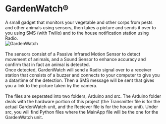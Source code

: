 # GardenWatch®
A small gadget that monitors your vegetable and other corps from pests and other animals using sensors, then takes a picture and sends it over to you using SMS (with Twilio) and to the house notification station using Radio.
<br>
![GardenWatch](https://github.com/RidwanA123/Jamhacks-GardenWatch-/blob/main/product.jpg?raw=true)
<br>
<br>
The sensors consist of a Passive Infrared Motion Sensor to detect movement of animals, and a Sound Sensor to enhance accuracy and confirm that in fact an animal is detected. 
<br>
Once detected, GardenWatch will send a Radio signal over to a receiver station that consists of a buzzer and connects to your computer to give you a data/time of the detection. Then a SMS message will be sent that gives you a link to the picture taken by the camera.
<br>
<br>
The files are seperated into two folders, Arduino and src. The Arduino folder deals with the hardware portion of this project (the Transmitter file is for the actual GardenWatch unit, and the Reciever file is for the house unit). Under src, you will find Python files where the MainApp file will be the one for the GardenWatch unit.



